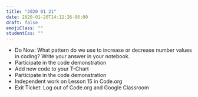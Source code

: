 ```yaml
---
title: "2020 01 21"
date: 2020-01-20T14:12:26-06:00
draft: false
emojiClass: ""
studentCss: ""
---
```


- Do Now: What pattern do we use to increase or decrease number values in coding? Write your answer in your notebook.
- Participate in the code demonstration
- Add new code to your T-Chart
- Participate in the code demonstration
- Independent work on Lesson 15 in Code.org
- Exit Ticket: Log out of Code.org and Google Classroom